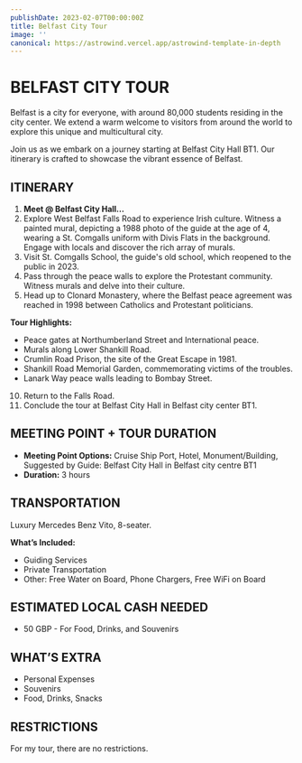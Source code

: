 ```yaml
---
publishDate: 2023-02-07T00:00:00Z
title: Belfast City Tour
image: ''
canonical: https://astrowind.vercel.app/astrowind-template-in-depth
---
```

# BELFAST CITY TOUR

Belfast is a city for everyone, with around 80,000 students residing in the city center. We extend a warm welcome to visitors from around the world to explore this unique and multicultural city.

Join us as we embark on a journey starting at Belfast City Hall BT1. Our itinerary is crafted to showcase the vibrant essence of Belfast.

## ITINERARY

1. **Meet @ Belfast City Hall…**
2. Explore West Belfast Falls Road to experience Irish culture. Witness a painted mural, depicting a 1988 photo of the guide at the age of 4, wearing a St. Comgalls uniform with Divis Flats in the background. Engage with locals and discover the rich array of murals.
3. Visit St. Comgalls School, the guide's old school, which reopened to the public in 2023.
4. Pass through the peace walls to explore the Protestant community. Witness murals and delve into their culture.
5. Head up to Clonard Monastery, where the Belfast peace agreement was reached in 1998 between Catholics and Protestant politicians.

**Tour Highlights:**
- Peace gates at Northumberland Street and International peace.
- Murals along Lower Shankill Road.
- Crumlin Road Prison, the site of the Great Escape in 1981.
- Shankill Road Memorial Garden, commemorating victims of the troubles.
- Lanark Way peace walls leading to Bombay Street.

10. Return to the Falls Road.
11. Conclude the tour at Belfast City Hall in Belfast city center BT1.

## MEETING POINT + TOUR DURATION

- **Meeting Point Options:** Cruise Ship Port, Hotel, Monument/Building, Suggested by Guide: Belfast City Hall in Belfast city centre BT1
- **Duration:** 3 hours

## TRANSPORTATION

Luxury Mercedes Benz Vito, 8-seater.

**What’s Included:**
- Guiding Services
- Private Transportation
- Other: Free Water on Board, Phone Chargers, Free WiFi on Board

## ESTIMATED LOCAL CASH NEEDED

- 50 GBP - For Food, Drinks, and Souvenirs

## WHAT’S EXTRA

- Personal Expenses
- Souvenirs
- Food, Drinks, Snacks

## RESTRICTIONS

For my tour, there are no restrictions.
